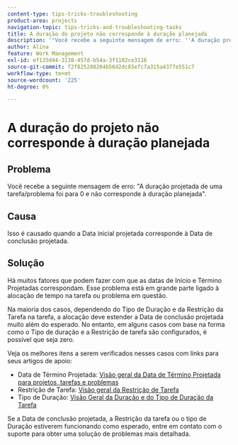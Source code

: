 ```yaml
---
content-type: tips-tricks-troubleshooting
product-area: projects
navigation-topic: tips-tricks-and-troubleshooting-tasks
title: A duração do projeto não corresponde à duração planejada
description: '"Você recebe a seguinte mensagem de erro: ''A duração projetada de uma tarefa/problema foi para 0 e não corresponde à duração planejada''".'
author: Alina
feature: Work Management
exl-id: ef135d44-3138-457d-b54a-3f1102ce3116
source-git-commit: f2f825280204b56d2dc85efc7a315a4377e551c7
workflow-type: tm+mt
source-wordcount: '225'
ht-degree: 0%

---
```


# A duração do projeto não corresponde à duração planejada

## Problema

Você recebe a seguinte mensagem de erro: &quot;A duração projetada de uma tarefa/problema foi para 0 e não corresponde à duração planejada&quot;.

## Causa

Isso é causado quando a Data inicial projetada corresponde à Data de conclusão projetada.

## Solução

Há muitos fatores que podem fazer com que as datas de Início e Término Projetadas correspondam. Esse problema está em grande parte ligado à alocação de tempo na tarefa ou problema em questão.

Na maioria dos casos, dependendo do Tipo de Duração e da Restrição da Tarefa na tarefa, a alocação deve estender a Data de conclusão projetada muito além do esperado. No entanto, em alguns casos com base na forma como o Tipo de duração e a Restrição de tarefa são configurados, é possível que seja zero.

Veja os melhores itens a serem verificados nesses casos com links para seus artigos de apoio:

* Data de Término Projetada: [Visão geral da Data de Término Projetada para projetos, tarefas e problemas](../../../manage-work/projects/planning-a-project/project-projected-completion-date.md)
* Restrição de Tarefa: [Visão geral da Restrição de Tarefa](../../../manage-work/tasks/task-constraints/task-constraint-overview.md)
* Tipo de Duração: [Visão Geral da Duração e do Tipo de Duração da Tarefa](../../../manage-work/tasks/taskdurtn/task-duration-and-duration-type.md)

Se a Data de conclusão projetada, a Restrição da tarefa ou o tipo de Duração estiverem funcionando como esperado, entre em contato com o suporte para obter uma solução de problemas mais detalhada.
